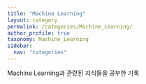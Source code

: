 ```yaml
---
title: "Machine Learning"
layout: category
permalink: /categories/Machine_Learning/
author_profile: true
taxonomy: Machine_Learning
sidebar:
  nav: "categories"
---
```

Machine Learning과 관련된 지식들을 공부한 기록